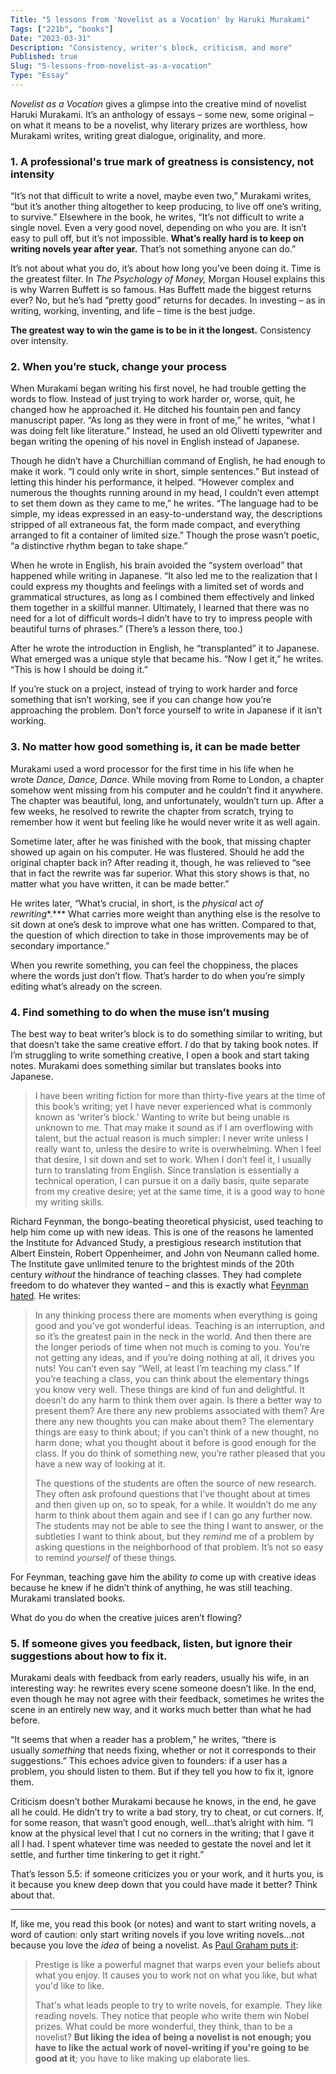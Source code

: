 ```yaml
---
Title: "5 lessons from 'Novelist as a Vocation' by Haruki Murakami"
Tags: ["221b", "books"]
Date: "2023-03-31"
Description: "Consistency, writer's block, criticism, and more"
Published: true
Slug: "5-lessons-from-novelist-as-a-vocation"
Type: "Essay"
---
```

*Novelist as a Vocation* gives a glimpse into the creative mind of novelist Haruki Murakami. It’s an anthology of essays – some new, some original – on what it means to be a novelist, why literary prizes are worthless, how Murakami writes, writing great dialogue, originality, and more.

### 1. A professional's true mark of greatness is consistency, not intensity

“It’s not that difficult to write a novel, maybe even two,” Murakami writes, “but it’s another thing altogether to keep producing, to live off one’s writing, to survive.” Elsewhere in the book, he writes, “It’s not difficult to write a single novel. Even a very good novel, depending on who you are. It isn’t easy to pull off, but it’s not impossible. **What’s really hard is to keep on writing novels year after year.** That’s not something anyone can do.”

It’s not about what you do, it’s about how long you’ve been doing it. Time is the greatest filter. In *The Psychology of Money,* Morgan Housel explains this is why Warren Buffett is so famous. Has Buffett made the biggest returns ever? No, but he’s had “pretty good” returns for decades. In investing – as in writing, working, inventing, and life – time is the best judge.

**The greatest way to win the game is to be in it the longest.** Consistency over intensity.

### 2. When you’re stuck, change your process

When Murakami began writing his first novel, he had trouble getting the words to flow. Instead of just trying to work harder or, worse, quit, he changed how he approached it. He ditched his fountain pen and fancy manuscript paper. “As long as they were in front of me,” he writes, “what I was doing felt like literature.” Instead, he used an old Olivetti typewriter and began writing the opening of his novel in English instead of Japanese.

Though he didn’t have a Churchillian command of English, he had enough to make it work. “I could only write in short, simple sentences.” But instead of letting this hinder his performance, it helped. “However complex and numerous the thoughts running around in my head, I couldn’t even attempt to set them down as they came to me,” he writes. “The language had to be simple, my ideas expressed in an easy-to-understand way, the descriptions stripped of all extraneous fat, the form made compact, and everything arranged to fit a container of limited size.” Though the prose wasn’t poetic, “a distinctive rhythm began to take shape.”

When he wrote in English, his brain avoided the “system overload” that happened while writing in Japanese. “It also led me to the realization that I could express my thoughts and feelings with a limited set of words and grammatical structures, as long as I combined them effectively and linked them together in a skillful manner. Ultimately, I learned that there was no need for a lot of difficult words–I didn’t have to try to impress people with beautiful turns of phrases.” (There’s a lesson there, too.)

After he wrote the introduction in English, he “transplanted” it to Japanese. What emerged was a unique style that became his. “Now I get it,” he writes. “This is how I should be doing it.”

If you’re stuck on a project, instead of trying to work harder and force something that isn’t working, see if you can change how you’re approaching the problem. Don’t force yourself to write in Japanese if it isn’t working.

### 3. No matter how good something is, it can be made better

Murakami used a word processor for the first time in his life when he wrote *Dance, Dance, Dance*. While moving from Rome to London, a chapter somehow went missing from his computer and he couldn’t find it anywhere. The chapter was beautiful, long, and unfortunately, wouldn’t turn up. After a few weeks, he resolved to rewrite the chapter from scratch, trying to remember how it went but feeling like he would never write it as well again.

Sometime later, after he was finished with the book, that missing chapter showed up again on his computer. He was flustered. Should he add the original chapter back in? After reading it, though, he was relieved to “see that in fact the rewrite was far superior. What this story shows is that, no matter what you have written, it can be made better.”

He writes later, “What’s crucial, in short, is the *physical* act *of rewriting**.*** What carries more weight than anything else is the resolve to sit down at one’s desk to improve what one has written. Compared to that, the question of which direction to take in those improvements may be of secondary importance.”

When you rewrite something, you can feel the choppiness, the places where the words just don’t flow. That’s harder to do when you’re simply editing what’s already on the screen.

### 4. Find something to do when the muse isn’t musing

The best way to beat writer’s block is to do something similar to writing, but that doesn’t take the same creative effort. *I* do that by taking book notes. If I’m struggling to write something creative, I open a book and start taking notes. Murakami does something similar but translates books into Japanese.

> I have been writing fiction for more than thirty-five years at the time of this book’s writing; yet I have never experienced what is commonly known as ‘writer’s block.’ Wanting to write but being unable is unknown to me. That may make it sound as if I am overflowing with talent, but the actual reason is much simpler: I never write unless I really want to, unless the desire to write is overwhelming. When I feel that desire, I sit down and set to work. When I don’t feel it, I usually turn to translating from English. Since translation is essentially a technical operation, I can pursue it on a daily basis, quite separate from my creative desire; yet at the same time, it is a good way to hone my writing skills.
>

Richard Feynman, the bongo-beating theoretical physicist, used teaching to help him come up with new ideas. This is one of the reasons he lamented the Institute for Advanced Study, a prestigious research institution that Albert Einstein, Robert Oppenheimer, and John von Neumann called home. The Institute gave unlimited tenure to the brightest minds of the 20th century *without* the hindrance of teaching classes. They had complete freedom to do whatever they wanted – and this is exactly what [Feynman hated](https://a.co/d/2p1bf8i). He writes:

> In any thinking process there are moments when everything is going good and you’ve got wonderful ideas. Teaching is an interruption, and so it’s the greatest pain in the neck in the world. And then there are the longer periods of time when not much is coming to you. You’re not getting any ideas, and if you’re doing nothing at all, it drives you nuts! You can’t even say “Well, at least I’m teaching my class.” If you’re teaching a class, you can think about the elementary things you know very well. These things are kind of fun and delightful. It doesn’t do any harm to think them over again. Is there a better way to present them? Are there any new problems associated with them? Are there any new thoughts you can make about them? The elementary things are easy to think about; if you can’t think of a new thought, no harm done; what you thought about it before is good enough for the class. If you do think of something new, you’re rather pleased that you have a new way of looking at it.
>
>
> The questions of the students are often the source of new research. They often ask profound questions that I’ve thought about at times and then given up on, so to speak, for a while. It wouldn’t do me any harm to think about them again and see if I can go any further now. The students may not be able to see the thing I want to answer, or the subtleties I want to think about, but they *remind* me of a problem by asking questions in the neighborhood of that problem. It’s not so easy to remind *yourself* of these things.
>

For Feynman, teaching gave him the ability *to* come up with creative ideas because he knew if he didn’t think of anything, he was still teaching. Murakami translated books.

What do you do when the creative juices aren’t flowing?

### 5. If someone gives you feedback, listen, but ignore their suggestions about how to fix it.

Murakami deals with feedback from early readers, usually his wife, in an interesting way: he rewrites every scene someone doesn’t like. In the end, even though he may not agree with their feedback, sometimes he writes the scene in an entirely new way, and it works much better than what he had before.

“It seems that when a reader has a problem,” he writes, “there is usually *something* that needs fixing, whether or not it corresponds to their suggestions.” This echoes advice given to founders: if a user has a problem, you should listen to them. But if they tell you how to fix it, ignore them.

Criticism doesn’t bother Murakami because he knows, in the end, he gave all he could. He didn’t try to write a bad story, try to cheat, or cut corners. If, for some reason, that wasn’t good enough, well…that’s alright with him. “I know at the physical level that I cut no corners in the writing; that I gave it all I had. I spent whatever time was needed to gestate the novel and let it settle, and further time tinkering to get it right.”

That’s lesson 5.5: if someone criticizes you or your work, and it hurts you, is it because you knew deep down that you could have made it better? Think about that.

---

If, like me, you read this book (or notes) and want to start writing novels, a word of caution: only start writing novels if you love writing novels…not because you love the *idea* of being a novelist. As [Paul Graham puts it](http://www.paulgraham.com/love.html):

> Prestige is like a powerful magnet that warps even your beliefs about what you enjoy. It causes you to work not on what you like, but what you'd like to like.
>
>
> That's what leads people to try to write novels, for example. They like reading novels. They notice that people who write them win Nobel prizes. What could be more wonderful, they think, than to be a novelist? **But liking the idea of being a novelist is not enough; you have to like the actual work of novel-writing if you're going to be good at it**; you have to like making up elaborate lies.
>
